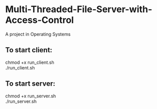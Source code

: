 # Multi-Threaded-File-Server-with-Access-Control
A project in Operating Systems


## To start client: 

chmod +x run_client.sh<br>
./run_client.sh

## To start server:

chmod +x run_server.sh<br>
./run_server.sh


